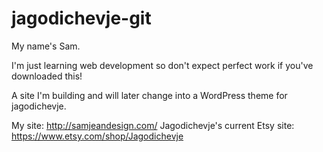 # jagodichevje-git

My name's Sam. 

I'm just learning web development so don't expect perfect work if you've downloaded this! 

A site I'm building and will later change into a WordPress theme for jagodichevje.

My site: http://samjeandesign.com/
Jagodichevje's current Etsy site: https://www.etsy.com/shop/Jagodichevje
